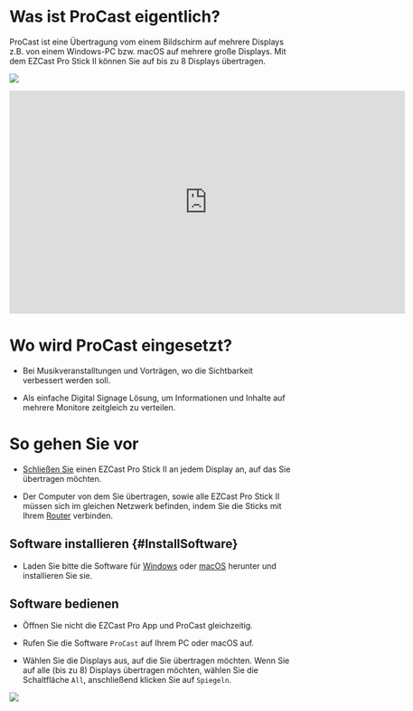 # Was ist ProCast eigentlich?

ProCast ist eine Übertragung vom einem Bildschirm auf mehrere Displays z.B. von einem Windows-PC bzw. macOS auf mehrere große Displays. Mit dem EZCast Pro Stick II können Sie auf bis zu 8 Displays übertragen.

![](/images/procasting.png)

<iframe width="700" height="394" src="https://www.youtube.com/embed/ONVcowW-T-4" frameborder="0" allow="accelerometer; autoplay; encrypted-media; gyroscope; picture-in-picture" allowfullscreen></iframe>

# Wo wird ProCast eingesetzt?

* Bei Musikveranstalltungen und Vorträgen, wo die Sichtbarkeit verbessert werden soll.

* Als einfache Digital Signage Lösung, um Informationen und Inhalte auf mehrere Monitore zeitgleich zu verteilen.

# So gehen Sie vor

* [Schließen Sie](quickstart.md#Connect_ProIIStick) einen EZCast Pro Stick II an jedem Display an, auf das Sie übertragen möchten.

* Der Computer von dem Sie übertragen, sowie alle EZCast Pro Stick II müssen sich im gleichen Netzwerk befinden, indem Sie die Sticks mit Ihrem [Router](internet.md) verbinden.

## Software installieren {#InstallSoftware}

* Laden Sie bitte die Software für [Windows](https://www.ezcast.com/app/ezcast/procast/windows) oder [macOS](https://www.ezcast.com/app/ezcast/procast/macos) herunter und installieren Sie sie.

## Software bedienen

* Öffnen Sie nicht die EZCast Pro App und ProCast gleichzeitig.

* Rufen Sie die Software `ProCast` auf Ihrem PC oder macOS auf.

* Wählen Sie die Displays aus, auf die Sie übertragen möchten. Wenn Sie auf alle \(bis zu 8\) Displays übertragen möchten, wählen Sie die Schaltfläche `All`, anschließend klicken Sie auf `Spiegeln`.

![](/images/ProCast.jpg)

